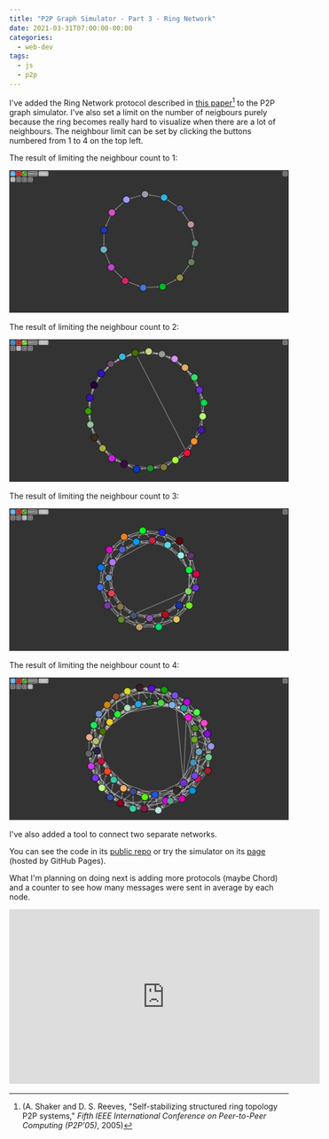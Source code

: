 ```yaml
---
title: "P2P Graph Simulator - Part 3 - Ring Network"
date: 2021-03-31T07:00:00-00:00
categories:
  - web-dev
tags:
  - js
  - p2p
---
```


I've added the Ring Network protocol described  in
[this paper](https://ccl.northwestern.edu/2005/ShakerReevesP2P.pdf)[^1]
to the P2P graph simulator. I've also set a limit on the number of
neigbours purely because the ring becomes really hard to visualize when there
are a lot of neighbours. The neighbour limit can be set by clicking the buttons
numbered from 1 to 4 on the top left. 

The result of limiting the neighbour count to 1:

![Ring with 1 neighbour limit](/assets/images/posts/2021-03-31/ring-1.png "Ring with 1 neighbour limit")

The result of limiting the neighbour count to 2:

![Ring with 2 neighbour limit](/assets/images/posts/2021-03-31/ring-2.png "Ring with 2 neighbour limit")

The result of limiting the neighbour count to 3:

![Ring with 3 neighbour limit](/assets/images/posts/2021-03-31/ring-3.png "Ring with 3 neighbour limit")

The result of limiting the neighbour count to 4:

![Ring with 4 neighbour limit](/assets/images/posts/2021-03-31/ring-4.png "Ring with 4 neighbour limit")

I've also added a tool to connect two separate networks.

You can see the code in its
[public repo](https://github.com/RiscadoA/p2p-graph-simulator) or try the
simulator on its [page](https://riscadoa.github.io/p2p-graph-simulator/)
(hosted by GitHub Pages).

What I'm planning on doing next is adding more protocols (maybe Chord) and a
counter to see how many messages were sent in average by each node. 

<iframe width="560" height="315" src="https://www.youtube.com/embed/_n00B8bed4Y"
title="YouTube video player" frameborder="0" allow="accelerometer; autoplay;
clipboard-write; encrypted-media; gyroscope; picture-in-picture" allowfullscreen></iframe>

[^1]: (A. Shaker and D. S. Reeves, "Self-stabilizing structured ring topology P2P systems," _Fifth IEEE International Conference on Peer-to-Peer Computing (P2P'05)_, 2005)